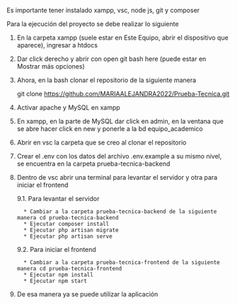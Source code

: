 Es importante tener instalado xampp, vsc, node js, git y composer

Para la ejecución del proyecto se debe realizar lo siguiente

1. En la carpeta xampp (suele estar en Este Equipo, abrir el dispositivo que aparece), ingresar a htdocs
2. Dar click derecho y abrir con open git bash here (puede estar en Mostrar más opciones)
3. Ahora, en la bash clonar el repositorio de la siguiente manera
   
   git clone https://github.com/MARIAALEJANDRA2022/Prueba-Tecnica.git
5. Activar apache y MySQL en xampp
6. En xampp, en la parte de MySQL dar click en admin, en la ventana que se abre hacer click en new y ponerle a la bd equipo_academico
7. Abrir en vsc la carpeta que se creo al clonar el repositorio
8. Crear el .env con los datos del archivo .env.example a su mismo nivel, se encuentra en la carpeta prueba-tecnica-backend
9. Dentro de vsc abrir una terminal para levantar el servidor y otra para iniciar el frontend
   
   9.1. Para levantar el servidor
   
         * Cambiar a la carpeta prueba-tecnica-backend de la siguiente manera cd prueba-tecnica-backend
         * Ejecutar composer install
         * Ejecutar php artisan migrate
         * Ejecutar php artisan serve
   9.2. Para iniciar el frontend
   
         * Cambiar a la carpeta prueba-tecnica-frontend de la siguiente manera cd prueba-tecnica-frontend
         * Ejecutar npm install
         * Ejecutar npm start
10. De esa manera ya se puede utilizar la aplicación
